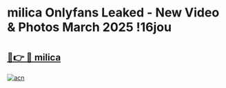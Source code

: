 # milica Onlyfans Leaked - New Video & Photos March 2025 !16jou

# <h2><a href="https://avlfr1.iuczelnia.edu.pl?title=milica&ref=16jou">🔗👉 🔴 milica</a></h2>

[![acn](https://github.com/user-attachments/assets/0f9c940e-d8b0-45ae-aac7-cd30a18b3e1c)](https://avlfr1.iuczelnia.edu.pl?title=milica&ref=16jou)

